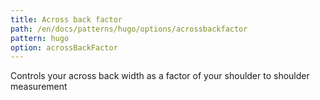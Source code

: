 ```yaml
---
title: Across back factor
path: /en/docs/patterns/hugo/options/acrossbackfactor
pattern: hugo
option: acrossBackFactor
---
```


Controls your across back width as a factor of your shoulder to shoulder measurement
